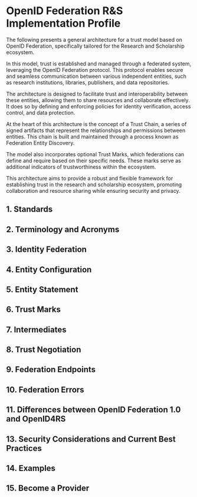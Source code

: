# OpenID Federation R&S Implementation Profile

The following presents a general architecture for a trust model
based on OpenID Federation, specifically tailored for the
Research and Scholarship ecosystem.

In this model, trust is established and managed through a federated system,
leveraging the OpenID Federation protocol. This protocol enables secure and
seamless communication between various independent entities, such as
research institutions, libraries, publishers, and data repositories.

The architecture is designed to facilitate trust and interoperability
between these entities, allowing them to share resources and collaborate
effectively. It does so by defining and enforcing policies for
identity verification, access control, and data protection.

At the heart of this architecture is the concept of a Trust Chain,
a series of signed artifacts that represent the relationships and
permissions between entities. This chain is built and maintained
through a process known as Federation Entity Discovery.

The model also incorporates optional Trust Marks, which federations
can define and require based on their specific needs. These marks
serve as additional indicators of trustworthiness within the ecosystem.

This architecture aims to provide a robust and flexible framework
for establishing trust in the research and scholarship ecosystem, promoting
collaboration and resource sharing while ensuring security and privacy.


## 1. Standards
## 2. Terminology and Acronyms
## 3. Identity Federation
## 4. Entity Configuration
## 5. Entity Statement
## 6. Trust Marks
## 7. Intermediates
## 8. Trust Negotiation
## 9. Federation Endpoints
## 10. Federation Errors
## 11. Differences between OpenID Federation 1.0 and OpenID4RS
## 13. Security Considerations and Current Best Practices
## 14. Examples
## 15. Become a Provider
